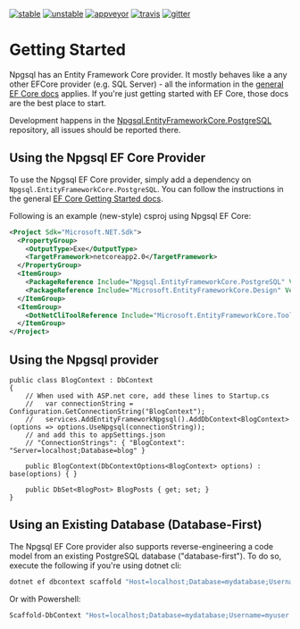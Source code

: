 [![stable](https://img.shields.io/nuget/v/Npgsql.EntityFrameworkCore.PostgreSQL.svg?label=stable)](https://www.nuget.org/packages/Npgsql.EntityFrameworkCore.PostgreSQL/) [![unstable](https://img.shields.io/myget/npgsql-unstable/vpre/Npgsql.EntityFrameworkCore.PostgreSQL.svg?label=unstable)](https://www.myget.org/feed/npgsql-unstable/package/nuget/Npgsql.EntityFrameworkCore.PostgreSQL) [![appveyor](https://img.shields.io/appveyor/ci/roji/npgsql-entityframeworkcore-postgresql/dev.svg?label=appveyor)](https://ci.appveyor.com/project/roji/npgsql-entityframeworkcore-postgresql) [![travis](https://img.shields.io/travis/npgsql/npgsql.svg?label=travis)](https://travis-ci.org/npgsql/Npgsql.EntityFrameworkCore.PostgreSQL) [![gitter](https://img.shields.io/badge/gitter-join%20chat-brightgreen.svg)](https://gitter.im/npgsql/npgsql)

# Getting Started

Npgsql has an Entity Framework Core provider. It mostly behaves like a any other EFCore provider (e.g. SQL Server) - all the information in the [general EF Core docs](https://docs.microsoft.com/en-us/ef/core/index) applies. If you're just getting started with EF Core, those docs are the best place to start.

Development happens in the [Npgsql.EntityFrameworkCore.PostgreSQL](https://github.com/npgsql/Npgsql.EntityFrameworkCore.PostgreSQL) repository, all issues should be reported there.

## Using the Npgsql EF Core Provider

To use the Npgsql EF Core provider, simply add a dependency on `Npgsql.EntityFrameworkCore.PostgreSQL`. You can follow the instructions in the general [EF Core Getting Started docs](https://docs.microsoft.com/en-us/ef/core/get-started/).

Following is an example (new-style) csproj using Npgsql EF Core:

```xml
<Project Sdk="Microsoft.NET.Sdk">
  <PropertyGroup>
    <OutputType>Exe</OutputType>
    <TargetFramework>netcoreapp2.0</TargetFramework>
  </PropertyGroup>
  <ItemGroup>
    <PackageReference Include="Npgsql.EntityFrameworkCore.PostgreSQL" Version="2.0.0" />
    <PackageReference Include="Microsoft.EntityFrameworkCore.Design" Version="2.0.0" />
  </ItemGroup>
  <ItemGroup>
    <DotNetCliToolReference Include="Microsoft.EntityFrameworkCore.Tools.DotNet" Version="2.0.0" />
  </ItemGroup>
</Project>
```

## Using the Npgsql provider

    public class BlogContext : DbContext
    {
        // When used with ASP.net core, add these lines to Startup.cs
        //   var connectionString = Configuration.GetConnectionString("BlogContext");
        //   services.AddEntityFrameworkNpgsql().AddDbContext<BlogContext>(options => options.UseNpgsql(connectionString));
        // and add this to appSettings.json
        // "ConnectionStrings": { "BlogContext": "Server=localhost;Database=blog" }
        
        public BlogContext(DbContextOptions<BlogContext> options) : base(options) { }
        
        public DbSet<BlogPost> BlogPosts { get; set; }     
    }
    
## Using an Existing Database (Database-First)

The Npgsql EF Core provider also supports reverse-engineering a code model from an existing PostgreSQL database ("database-first"). To do so, execute the following if you're using dotnet cli:

```bash
dotnet ef dbcontext scaffold "Host=localhost;Database=mydatabase;Username=myuser;Password=mypassword" Npgsql.EntityFrameworkCore.PostgreSQL
```

Or with Powershell:

```powershell
Scaffold-DbContext "Host=localhost;Database=mydatabase;Username=myuser;Password=mypassword" Npgsql.EntityFrameworkCore.PostgreSQL
```
